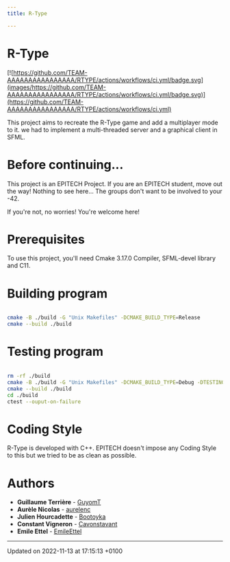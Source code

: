 ```yaml
---
title: R-Type

---
```


# R-Type



[![https://github.com/TEAM-AAAAAAAAAAAAAAAA/RTYPE/actions/workflows/ci.yml/badge.svg](images/https://github.com/TEAM-AAAAAAAAAAAAAAAA/RTYPE/actions/workflows/ci.yml/badge.svg)](https://github.com/TEAM-AAAAAAAAAAAAAAAA/RTYPE/actions/workflows/ci.yml)

This project aims to recreate the R-Type game and add a multiplayer mode to it. we had to implement a multi-threaded server and a graphical client in SFML.


# Before continuing...

This project is an EPITECH Project. If you are an EPITECH student, move out the way! Nothing to see here... The groups don't want to be involved to your -42.

If you're not, no worries! You're welcome here!


# Prerequisites

To use this project, you'll need Cmake 3.17.0 Compiler, SFML-devel library and C11.


# Building program

```bash

cmake -B ./build -G "Unix Makefiles" -DCMAKE_BUILD_TYPE=Release
cmake --build ./build
```


# Testing program

```bash

rm -rf ./build
cmake -B ./build -G "Unix Makefiles" -DCMAKE_BUILD_TYPE=Debug -DTESTING=ON
cmake --build ./build
cd ./build
ctest --ouput-on-failure
```


# Coding Style

R-Type is developed with C++. EPITECH doesn't impose any Coding Style to this but we tried to be as clean as possible.


# Authors



* **Guillaume Terrière** - [GuyomT](https://github.com/GuyomT)
* **Aurèle Nicolas** - [aurelenc](https://github.com/aurelenc)
* **Julien Hourcadette** - [Bootoyka](https://github.com/Bootoyka)
* **Constant Vigneron** - [Cavonstavant](https://github.com/Cavonstavant)
* **Emile Ettel** - [EmileEttel](https://github.com/EmileEttel)

-------------------------------

Updated on 2022-11-13 at 17:15:13 +0100
